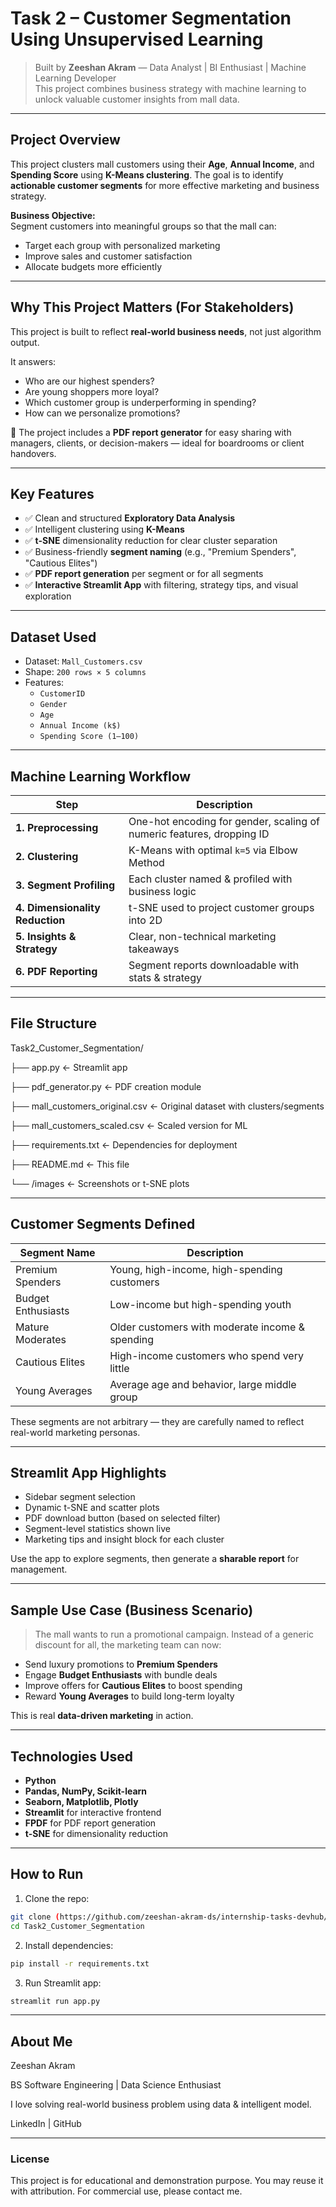 
# Task 2 – Customer Segmentation Using Unsupervised Learning

> Built by **Zeeshan Akram** — Data Analyst | BI Enthusiast | Machine Learning Developer  
> This project combines business strategy with machine learning to unlock valuable customer insights from mall data.

---

## Project Overview

This project clusters mall customers using their **Age**, **Annual Income**, and **Spending Score** using **K-Means clustering**. The goal is to identify **actionable customer segments** for more effective marketing and business strategy.

 **Business Objective:**  
Segment customers into meaningful groups so that the mall can:
- Target each group with personalized marketing
- Improve sales and customer satisfaction
- Allocate budgets more efficiently

---

## Why This Project Matters (For Stakeholders)

This project is built to reflect **real-world business needs**, not just algorithm output.

 It answers:
- Who are our highest spenders?
- Are young shoppers more loyal?
- Which customer group is underperforming in spending?
- How can we personalize promotions?

📄 The project includes a **PDF report generator** for easy sharing with managers, clients, or decision-makers — ideal for boardrooms or client handovers.

---

## Key Features

- ✅ Clean and structured **Exploratory Data Analysis**
- ✅ Intelligent clustering using **K-Means**
- ✅ **t-SNE** dimensionality reduction for clear cluster separation
- ✅ Business-friendly **segment naming** (e.g., "Premium Spenders", "Cautious Elites")
- ✅ **PDF report generation** per segment or for all segments
- ✅ **Interactive Streamlit App** with filtering, strategy tips, and visual exploration

---

## Dataset Used

- Dataset: `Mall_Customers.csv`  
- Shape: `200 rows × 5 columns`
- Features:
  - `CustomerID`
  - `Gender`
  - `Age`
  - `Annual Income (k$)`
  - `Spending Score (1–100)`

---

## Machine Learning Workflow

| Step | Description |
|------|-------------|
| **1. Preprocessing** | One-hot encoding for gender, scaling of numeric features, dropping ID |
| **2. Clustering**   | K-Means with optimal `k=5` via Elbow Method |
| **3. Segment Profiling** | Each cluster named & profiled with business logic |
| **4. Dimensionality Reduction** | t-SNE used to project customer groups into 2D |
| **5. Insights & Strategy** | Clear, non-technical marketing takeaways |
| **6. PDF Reporting** | Segment reports downloadable with stats & strategy |

---

## File Structure

 Task2_Customer_Segmentation/

├── app.py                     ← Streamlit app

├── pdf_generator.py          ← PDF creation module

├── mall_customers_original.csv   ← Original dataset with clusters/segments

├── mall_customers_scaled.csv     ← Scaled version for ML

├── requirements.txt          ← Dependencies for deployment

├── README.md                 ← This file

└── /images                   ← Screenshots or t-SNE plots


---

## Customer Segments Defined

| Segment Name         | Description |
|----------------------|-------------|
| Premium Spenders     | Young, high-income, high-spending customers |
| Budget Enthusiasts   | Low-income but high-spending youth |
| Mature Moderates     | Older customers with moderate income & spending |
| Cautious Elites      | High-income customers who spend very little |
| Young Averages       | Average age and behavior, large middle group |

These segments are not arbitrary — they are carefully named to reflect real-world marketing personas.

---

## Streamlit App Highlights

-  Sidebar segment selection
-  Dynamic t-SNE and scatter plots
-  PDF download button (based on selected filter)
-  Segment-level statistics shown live
-  Marketing tips and insight block for each cluster

 Use the app to explore segments, then generate a **sharable report** for management.

---

## Sample Use Case (Business Scenario)

> The mall wants to run a promotional campaign. Instead of a generic discount for all, the marketing team can now:
- Send luxury promotions to **Premium Spenders**
- Engage **Budget Enthusiasts** with bundle deals
- Improve offers for **Cautious Elites** to boost spending
- Reward **Young Averages** to build long-term loyalty

 This is real **data-driven marketing** in action.

---

## Technologies Used

- **Python**
- **Pandas, NumPy, Scikit-learn**
- **Seaborn, Matplotlib, Plotly**
- **Streamlit** for interactive frontend
- **FPDF** for PDF report generation
- **t-SNE** for dimensionality reduction

---

## How to Run

1. Clone the repo:
```bash
git clone (https://github.com/zeeshan-akram-ds/internship-tasks-devhub/main/Batch2/Task2_Customer_Segmentation)
cd Task2_Customer_Segmentation
```

2. Install dependencies:
```bash
pip install -r requirements.txt
```

3. Run Streamlit app:
```bash
streamlit run app.py
```

---
## About Me
Zeeshan Akram

BS Software Engineering | Data Science Enthusiast

I love solving real-world business problem using data & intelligent model.

LinkedIn | GitHub

---
### License
This project is for educational and demonstration purpose. You may reuse it with attribution. For commercial use, please contact me.
